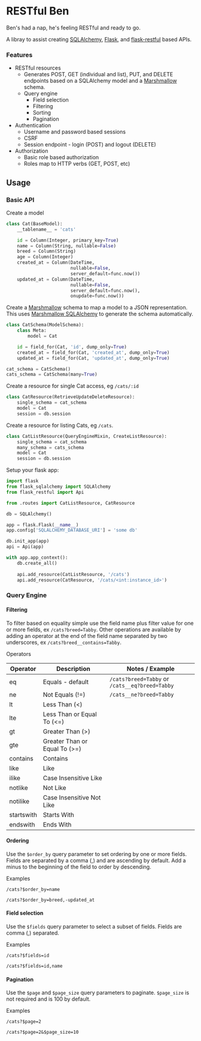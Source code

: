 # RESTful Ben

Ben's had a nap, he's feeling RESTful and ready to go.

A libray to assist creating [SQLAlchemy](https://www.sqlalchemy.org/), [Flask](http://flask.pocoo.org/), and [flask-restful](https://flask-restful.readthedocs.io/en/0.3.5/) based APIs.

### Features

- RESTful resources
	- Generates POST, GET (individual and list), PUT, and DELETE endpoints based on a SQLAlchemy model and a [Marshmallow](https://marshmallow.readthedocs.io/en/latest/) schema.
	- Query engine
		- Field selection
		- Filtering
		- Sorting
		- Pagination
- Authentication
	- Username and password based sessions
	- CSRF
	- Session endpoint - login (POST) and logout (DELETE)
- Authorization
   - Basic role based authorization
   - Roles map to HTTP verbs (GET, POST, etc)

## Usage

### Basic API

Create a model
   
```py
class Cat(BaseModel):
    __tablename__ = 'cats'

    id = Column(Integer, primary_key=True)
    name = Column(String, nullable=False)
    breed = Column(String)
    age = Column(Integer)
    created_at = Column(DateTime,
                        nullable=False,
                        server_default=func.now())
    updated_at = Column(DateTime,
                        nullable=False,
                        server_default=func.now(),
                        onupdate=func.now())
```

Create a [Marshmallow](https://marshmallow.readthedocs.io/en/latest/) schema to map a model to a JSON representation. This uses [Marshmallow SQLAlchemy](https://marshmallow-sqlalchemy.readthedocs.io/en/latest/) to generate the schema automatically.

```py
class CatSchema(ModelSchema):
    class Meta:
        model = Cat

    id = field_for(Cat, 'id', dump_only=True)
    created_at = field_for(Cat, 'created_at', dump_only=True)
    updated_at = field_for(Cat, 'updated_at', dump_only=True)

cat_schema = CatSchema()
cats_schema = CatSchema(many=True)
```

Create a resource for single Cat access, eg `/cats/:id`

```py
class CatResource(RetrieveUpdateDeleteResource):
    single_schema = cat_schema
    model = Cat
    session = db.session
```

Create a resource for listing Cats, eg `/cats`.

```py
class CatListResource(QueryEngineMixin, CreateListResource):
    single_schema = cat_schema
    many_schema = cats_schema
    model = Cat
    session = db.session
```

Setup your flask app:

```py
import flask
from flask_sqlalchemy import SQLAlchemy
from flask_restful import Api

from .routes import CatListResource, CatResource

db = SQLAlchemy()

app = flask.Flask(__name__)
app.config['SQLALCHEMY_DATABASE_URI'] = 'some db'

db.init_app(app)
api = Api(app)

with app.app_context():
    db.create_all()
    
    api.add_resource(CatListResource, '/cats')
    api.add_resource(CatResource, '/cats/<int:instance_id>')
```

### Query Engine

#### Filtering

To filter based on equality simple use the field name plus filter value for one or more fields, ex `/cats?breed=Tabby`. Other operations are available by adding an operator at the end of the field name separated by two underscores, ex `/cats?breed__contains=Tabby`.

Operators

| Operator | Description | Notes / Example |
| ------ | ------ | ------ |
| eq | Equals - default | `/cats?breed=Tabby` or `/cats__eq?breed=Tabby` |
| ne  | Not Equals (!=) | `/cats__ne?breed=Tabby` |
| lt | Less Than (<) | |
| lte | Less Than or Equal To (<=) | |
| gt | Greater Than (>) | |
| gte | Greater Than or Equal To (>=) | |
| contains | Contains | |
| like | Like | |
| ilike | Case Insensitive Like | |
| notlike | Not Like ||
| notilike | Case Insensitive Not Like | |
| startswith | Starts With | |
| endswith | Ends With | |

#### Ordering

Use the `$order_by` query parameter to set ordering by one or more fields. Fields are separated by a comma (,) and are ascending by default. Add a minus to the beginning of the field to order by descending.

Examples

`/cats?$order_by=name`

`/cats?$order_by=breed,-updated_at`

#### Field selection

Use the `$fields` query parameter to select a subset of fields. Fields are comma (,) separated.

Examples

`/cats?$fields=id`

`/cats?$fields=id,name`

#### Pagination

Use the `$page` and `$page_size` query parameters to paginate. `$page_size` is not required and is 100 by default.

Examples

`/cats?$page=2`

`/cats?$page=2&$page_size=10`
